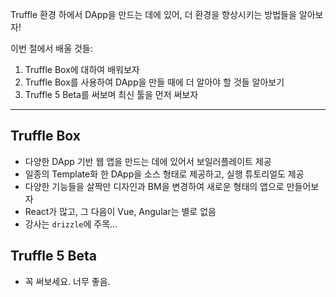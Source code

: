 Truffle 환경 하에서 DApp을 만드는 데에 있어, 더 환경을 향상시키는 방법들을 알아보자!

이번 절에서 배울 것들:
1. Truffle Box에 대하여 배워보자
2. Truffle Box를 사용하여 DApp을 만들 때에 더 알아야 할 것들 알아보기
3. Truffle 5 Beta를 써보며 최신 툴을 먼저 써보자

----

## Truffle Box

- 다양한 DApp 기반 웹 앱을 만드는 데에 있어서 보일러플레이트 제공
- 일종의 Template화 한 DApp을 소스 형태로 제공하고, 실행 튜토리얼도 제공
- 다양한 기능들을 살짝만 디자인과 BM을 변경하여 새로운 형태의 앱으로 만들어보자
- React가 많고, 그 다음이 Vue, Angular는 별로 없음
- 강사는 `drizzle`에 주목...

## Truffle 5 Beta

- 꼭 써보세요. 너무 좋음.
